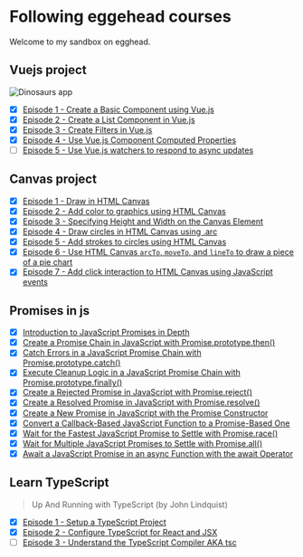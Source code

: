 # Following eggehead courses
Welcome to my sandbox on egghead.

## Vuejs project

![Dinosaurs app](https://github.com/Ugarz/egghead/tree/vuejs/vuejs/assets/images/screen.png)

- [x] [Episode 1 - Create a Basic Component using Vue.js](https://egghead.io/lessons/vue-js-create-a-basic-component-using-vue-js)
- [x] [Episode 2 - Create a List Component in Vue.js](https://egghead.io/lessons/vue-js-create-a-list-component-in-vue-js)
- [x] [Episode 3 - Create Filters in Vue.js](https://egghead.io/lessons/vue-js-use-vue-js-component-computed-properties)
- [x] [Episode 4 - Use Vue.js Component Computed Properties](https://egghead.io/lessons/vue-js-use-vue-js-component-computed-properties)
- [ ] [Episode 5 - Use Vue.js watchers to respond to async updates](https://egghead.io/lessons/vue-js-use-vue-js-watchers-to-respond-to-async-updates)

## Canvas project
- [x] [Episode 1 - Draw in HTML Canvas](https://egghead.io/lessons/html-5-draw-in-html-canvas)
- [x] [Episode 2 - Add color to graphics using HTML Canvas](https://egghead.io/lessons/html-5-add-color-to-graphics-using-html-canvas)
- [x] [Episode 3 - Specifying Height and Width on the Canvas Element](https://egghead.io/lessons/html-5-specifying-height-and-width-on-the-canvas-element)
- [x] [Episode 4 - Draw circles in HTML Canvas using .arc](https://egghead.io/lessons/html-5-draw-circles-in-html-canvas-using-arc)
- [x] [Episode 5 - Add strokes to circles using HTML Canvas](https://egghead.io/lessons/html-5-add-strokes-to-circles-using-html-canvas)
- [x] [Episode 6 - Use HTML Canvas `arcTo`, `moveTo`, and `lineTo` to draw a piece of a pie chart](https://egghead.io/lessons/html-5-use-html-canvas-arcto-moveto-and-lineto-to-draw-a-piece-of-a-pie-chart)
- [x] [Episode 7 - Add click interaction to HTML Canvas using JavaScript events](https://egghead.io/lessons/html-5-add-click-interaction-to-html-canvas-using-javascript-events)

## Promises in js
- [x] [Introduction to JavaScript Promises in Depth](https://egghead.io/lessons/javascript-introduction-to-javascript-promises-in-depth)
- [x] [Create a Promise Chain in JavaScript with Promise.prototype.then()](https://egghead.io/lessons/javascript-create-a-promise-chain-in-javascript-with-promise-prototype-then)
- [x] [Catch Errors in a JavaScript Promise Chain with Promise.prototype.catch()](https://egghead.io/lessons/javascript-catch-errors-in-a-javascript-promise-chain-with-promise-prototype-catch)
- [x] [Execute Cleanup Logic in a JavaScript Promise Chain with Promise.prototype.finally()](https://egghead.io/lessons/javascript-execute-cleanup-logic-in-a-javascript-promise-chain-with-promise-prototype-finally)
- [x] [Create a Rejected Promise in JavaScript with Promise.reject()](https://egghead.io/lessons/javascript-create-a-rejected-promise-in-javascript-with-promise-reject)
- [x] [Create a Resolved Promise in JavaScript with Promise.resolve()](https://egghead.io/lessons/javascript-create-a-resolved-promise-in-javascript-with-promise-resolve)
- [x] [Create a New Promise in JavaScript with the Promise Constructor](https://egghead.io/lessons/javascript-create-a-new-promise-in-javascript-with-the-promise-constructor)
- [x] [Convert a Callback-Based JavaScript Function to a Promise-Based One](https://egghead.io/lessons/javascript-convert-a-callback-based-javascript-function-to-a-promise-based-one)
- [x] [Wait for the Fastest JavaScript Promise to Settle with Promise.race()](https://egghead.io/lessons/javascript-wait-for-the-fastest-javascript-promise-to-settle-with-promise-race)
- [x] [Wait for Multiple JavaScript Promises to Settle with Promise.all()](https://egghead.io/lessons/javascript-wait-for-the-fastest-javascript-promise-to-settle-with-promise-race)
- [x] [Await a JavaScript Promise in an async Function with the await Operator](https://egghead.io/lessons/javascript-wait-for-the-fastest-javascript-promise-to-settle-with-promise-race)

## Learn TypeScript
> Up And Running with TypeScript (by John Lindquist)

- [x] [Episode 1 - Setup a TypeScript Project](https://egghead.io/lessons/typescript-setup-a-typescript-project)
- [x] [Episode 2 - Configure TypeScript for React and JSX](https://egghead.io/lessons/react-configure-typescript-for-react-and-jsx)
- [ ] [Episode 3 - Understand the TypeScript Compiler AKA tsc](https://egghead.io/lessons/typescript-understand-the-typescript-compiler-aka-tsc)